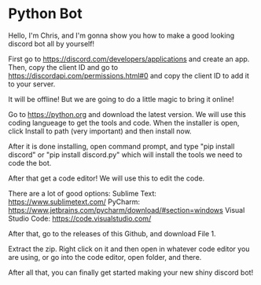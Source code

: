 # Python Bot

Hello, I'm Chris, and I'm gonna show you
how to make a good looking discord bot all by yourself!

First go to https://discord.com/developers/applications
and create an app. Then, copy the client ID
and go to https://discordapi.com/permissions.html#0 and copy
the client ID to add it to your server.

It will be offline! But we are going to do a little magic
to bring it online!

Go to https://python.org and download the latest version.
We will use this coding langueage to get the tools and code.
When the installer is open, click Install to path (very important)
and then install now.

After it is done installing, open command prompt,
and type "pip install discord" or "pip install discord.py"
which will install the tools we need to code the bot.

After that get a code editor!
We will use this to edit the code.

There are a lot of good options:
Sublime Text: https://www.sublimetext.com/
PyCharm: https://www.jetbrains.com/pycharm/download/#section=windows
Visual Studio Code: https://code.visualstudio.com/

After that, go to the releases of this Github,
and download File 1.

Extract the zip.
Right click on it and then open in whatever code editor you are using,
or go into the code editor, open folder, and there.

After all that, you can finally get started
making your new shiny discord bot!

